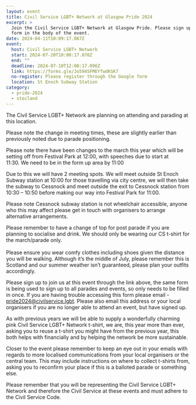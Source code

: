 ```yaml
---
layout: event
title: Civil Service LGBT+ Network at Glasgow Pride 2024
excerpt: >
  Join the Civil Service LGBT+ Network at Glasgow Pride. Please sign up with the
  form in the body of the event.
date: 2024-04-11T10:09:17.067Z
event:
  host: Civil Service LGBT+ Network
  start: 2024-07-20T10:00:17.076Z
  end: ""
  deadline: 2024-07-10T12:00:17.096Z
  link: https://forms.gle/Jo594SFMEYfwdKSK7
  no-register: Please register through the Google form
  location: St Enoch Subway Station
category:
  - pride-2024
  - stocland
---
```

The Civil Service LGBT+ Network are planning on attending and parading at this location.

P﻿lease note the change in meeting times, these are slightly earlier than previously noted due to parade positioning. 

Please note there have been changes to the march this year which will be setting off from Festival Park at 12:00, with speeches due to start at 11:30. We need to be in the form up area by 11:00

Due to this we will have 2 meeting spots. We will meet outside St Enoch Subway station at 10:00 for those travelling via city centre, we will then take the subway to Cessnock and meet outside the exit to Cessnock station from 10:30 – 10:50 before making our way into Festival Park for 11:00.  

Please note Cessnock subway station is not wheelchair accessible, anyone who this may affect please get in touch with organisers to arrange alternative arrangements. 

Please remember to have a change of top for post parade if you are planning to socialise and drink. We should only be wearing our CS t-shirt for the march/parade only. \
 \
Please ensure you wear comfy clothes including shoes given the distance you will be walking. Although it’s the middle of July, please remember this is Scotland and our summer weather isn’t guaranteed, please plan your outfits accordingly.

Please sign up to join us at this event through the link above, the same form is being used to sign up to all parades and events, so only needs to be filled in once. If you are having trouble accessing this form please email - [pride2024@civilservice.lgbt](mailto:pride2024@civilservice.lgbt). Please also email this address or your local organisers if you are no longer able to attend an event, but have signed up.

As with previous years we will be able to supply a wonderfully charming pink Civil Service LGBT+ Network t-shirt, we are, this year more than ever, asking you to reuse a t-shirt you might have from the previous year, this both helps with financially and by helping the network be more sustainable. 

Closer to the event please remember to keep an eye out in your emails with regards to more localised communications from your local organisers or the central team. This may include instructions on where to collect t-shirts from, asking you to reconfirm your place if this is a balloted parade or something else.

Please remember that you will be representing the Civil Service LGBT+ Network and therefore the Civil Service at these events and must adhere to the Civil Service Code.